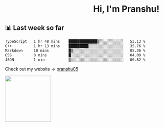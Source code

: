 <div align="right" >
   
   <H1>Hi, I'm Pranshu!</H1>

</div>

## 📊 Last week so far
<!--START_SECTION:waka-->

```txt
TypeScript   1 hr 48 mins    █████████████▒░░░░░░░░░░░   53.13 %
C++          1 hr 13 mins    █████████░░░░░░░░░░░░░░░░   35.76 %
Markdown     10 mins         █▒░░░░░░░░░░░░░░░░░░░░░░░   05.36 %
CSS          8 mins          █░░░░░░░░░░░░░░░░░░░░░░░░   04.09 %
JSON         1 min           ▒░░░░░░░░░░░░░░░░░░░░░░░░   00.82 %
```

<!--END_SECTION:waka-->

Check out my website -> [pranshu05](https://pranshu05.vercel.app)

<img align="left" width="150" src="https://user-images.githubusercontent.com/70943732/209951571-93b7afe5-f523-4683-b725-5d94b287e94e.png">

